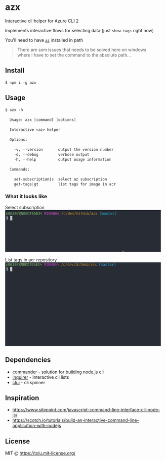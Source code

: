 # azx
Interactive cli helper for Azure CLI 2

Implements interactive flows for selecting data (just `show-tags` right now)


You'll need to have [`az`](https://docs.microsoft.com/en-us/cli/azure/install-azure-cli?view=azure-cli-latest) installed in path

> There are som issues that needs to be solved here on windows  
> where I have to set the command to the absolute path...

## Install

```
$ npm i -g azx
```

## Usage

```
$ azx -h

  Usage: azx [command] [options]

  Interactive <az> helper

  Options:

    -v, --version       output the version number
    -d, --debug         verbose output
    -h, --help          output usage information

  Commands:

    set-subscription|s  select az subscription
    get-tags|gt         list tags for image in acr
```

### What it looks like
Select subscription  
![select subscription](./gifs/s-example.gif)

List tags in acr repository  
![select subscription](./gifs/gt-example.gif)


## Dependencies

 - [commander](https://www.npmjs.com/package/commander) - solution for building node.js cli
 - [inquirer](https://www.npmjs.com/package/inquirer) - interactive cli lists
 - [clui](https://www.npmjs.com/package/clui) - cli spinner

## Inspiration

 - https://www.sitepoint.com/javascript-command-line-interface-cli-node-js/
 - https://scotch.io/tutorials/build-an-interactive-command-line-application-with-nodejs

## License

MIT @ https://tolu.mit-license.org/
